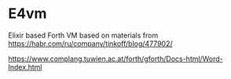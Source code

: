 # E4vm

Elixir based Forth VM based on materials from https://habr.com/ru/company/tinkoff/blog/477902/

https://www.complang.tuwien.ac.at/forth/gforth/Docs-html/Word-Index.html
